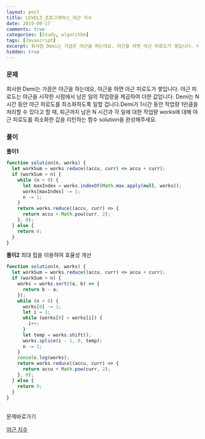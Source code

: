 ```yaml
---
layout: post
title: LEVEL3_프로그래머스_야근 지수
date: 2019-09-17
comments: true
categories: [Study, algorithm]
tags: [Javascript]
excerpt: 회사원 Demi는 가끔은 야근을 하는데요, 야근을 하면 야근 피로도가 쌓입니다. 야근 피로도는 야근을 시작한 시점에서 남은 일의 작업량을 제곱하여 더한 값입니다.
hidden: true
---
```


### 문제

회사원 Demi는 가끔은 야근을 하는데요, 야근을 하면 야근 피로도가 쌓입니다. 야근 피로도는 야근을 시작한 시점에서 남은 일의 작업량을 제곱하여 더한 값입니다. Demi는 N시간 동안 야근 피로도를 최소화하도록 일할 겁니다.Demi가 1시간 동안 작업량 1만큼을 처리할 수 있다고 할 때, 퇴근까지 남은 N 시간과 각 일에 대한 작업량 works에 대해 야근 피로도를 최소화한 값을 리턴하는 함수 solution을 완성해주세요.

### 풀이

**풀이1**

```javascript
function solution(n, works) {
  let workSum = works.reduce((accu, curr) => accu + curr);
  if (workSum > n) {
    while (n > 0) {
      let maxIndex = works.indexOf(Math.max.apply(null, works));
      works[maxIndex] -= 1;
      n -= 1;
    }
    return works.reduce((accu, curr) => {
      return accu + Math.pow(curr, 2);
    }, 0);
  } else {
    return 0;
  }
}
```

**풀이2** 최대 힙을 이용하여 효율성 개선

```javascript
function solution(n, works) {
  let workSum = works.reduce((accu, curr) => accu + curr);
  if (workSum > n) {
    works = works.sort((a, b) => {
      return b - a;
    });
    while (n > 0) {
      works[0] -= 1;
      let i = 1;
      while (works[0] < works[i]) {
        i++;
      }
      let temp = works.shift();
      works.splice(i - 1, 0, temp);
      n -= 1;
    }
    console.log(works);
    return works.reduce((accu, curr) => {
      return accu + Math.pow(curr, 2);
    }, 0);
  } else {
    return 0;
  }
}
```

<br>
<span class="reference">문제바로가기</span>

[야근 지수](https://programmers.co.kr/learn/courses/30/lessons/12927)
